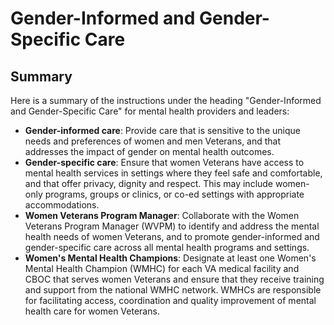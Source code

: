 # Gender-Informed and Gender-Specific Care

## Summary

Here is a summary of the instructions under the heading "Gender-Informed and Gender-Specific Care" for mental health providers and leaders:

-	**Gender-informed care**: Provide care that is sensitive to the unique needs and preferences of women and men Veterans, and that addresses the impact of gender on mental health outcomes.
-	**Gender-specific care**: Ensure that women Veterans have access to mental health services in settings where they feel safe and comfortable, and that offer privacy, dignity and respect. This may include women-only programs, groups or clinics, or co-ed settings with appropriate accommodations.
-	**Women Veterans Program Manager**: Collaborate with the Women Veterans Program Manager (WVPM) to identify and address the mental health needs of women Veterans, and to promote gender-informed and gender-specific care across all mental health programs and settings.
-	**Women's Mental Health Champions**: Designate at least one Women's Mental Health Champion (WMHC) for each VA medical facility and CBOC that serves women Veterans and ensure that they receive training and support from the national WMHC network. WMHCs are responsible for facilitating access, coordination and quality improvement of mental health care for women Veterans.
